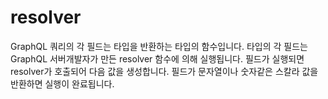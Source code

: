 
resolver
=
GraphQL 쿼리의 각 필드는 타입을 반환하는 타입의 함수입니다.
타입의 각 필드는 GraphQL 서버개발자가 만든 resolver 함수에 의해 실행됩니다. 필드가 실행되면 resolver가 호출되어 다음 값을 생성합니다.
필드가 문자열이나 숫자같은 스칼라 값을 반환하면 실행이 완료됩니다. 

<!--stackedit_data:
eyJoaXN0b3J5IjpbMjQ4ODAyMTM3XX0=
-->